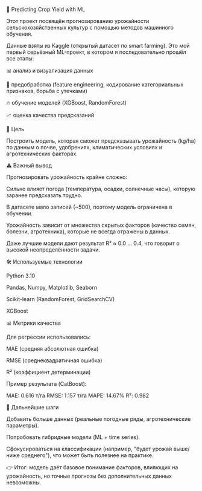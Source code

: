 🌾 Predicting Crop Yield with ML

Этот проект посвящён прогнозированию урожайности сельскохозяйственных культур с помощью методов машинного обучения.

Данные взяты из Kaggle (открытый датасет по smart farming).
Это мой первый серьёзный ML-проект, в котором я последовательно прошёл все этапы:

📊 анализ и визуализация данных

🧹 предобработка (feature engineering, кодирование категориальных признаков, борьба с утечками)

🔥 обучение моделей (XGBoost, RandomForest)

📈 оценка качества предсказаний

🎯 Цель

Построить модель, которая сможет предсказывать урожайность (kg/ha) по данным о почве, удобрениях, климатических условиях и агротехнических факторах.

⚠️ Важный вывод

Прогнозировать урожайность крайне сложно:

Сильно влияет погода (температура, осадки, солнечные часы), которую заранее предсказать трудно.

В датасете мало записей (~500), поэтому модель ограничена в обучении.

Урожайность зависит от множества скрытых факторов (качество семян, болезни, агротехника), которые не всегда отражены в данных.

Даже лучшие модели дают результат R² ≈ 0.0 … 0.4, что говорит о высокой неопределённости задачи.

🛠 Используемые технологии

Python 3.10

Pandas, Numpy, Matplotlib, Seaborn

Scikit-learn (RandomForest, GridSearchCV)

XGBoost

📊 Метрики качества

Для регрессии использовались:

MAE (средняя абсолютная ошибка)

RMSE (среднеквадратичная ошибка)

R² (коэффициент детерминации)

Пример результата (CatBoost):

MAE:  0.616 т/га
RMSE: 1.157 т/га
MAPE: 14.67%
R²:   0.982

🚀 Дальнейшие шаги

Добавить больше данных (реальные погодные ряды, агротехнические параметры).

Попробовать гибридные модели (ML + time series).

Сфокусироваться на классификации (например, "будет урожай выше/ниже среднего"), что может быть полезнее на практике.

👉 Итог: модель даёт базовое понимание факторов, влияющих на урожайность, но точные прогнозы без дополнительных данных невозможны.
